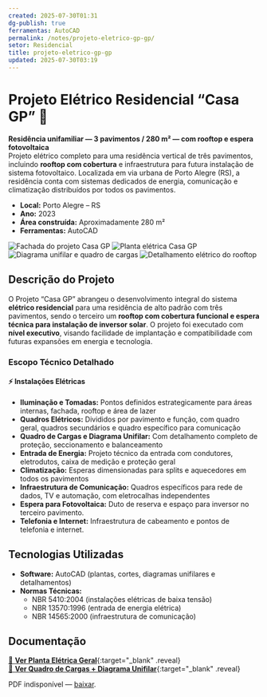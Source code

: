 ```yaml
---
created: 2025-07-30T01:31
dg-publish: true
ferramentas: AutoCAD
permalink: /notes/projeto-eletrico-gp-gp/
setor: Residencial
title: projeto-eletrico-gp-gp
updated: 2025-07-30T03:19
---
```


# Projeto Elétrico Residencial “Casa GP” 🏡

**Residência unifamiliar — 3 pavimentos / 280 m² — com rooftop e espera fotovoltaica**  
Projeto elétrico completo para uma residência vertical de três pavimentos, incluindo **rooftop com cobertura** e infraestrutura para futura instalação de sistema fotovoltaico. Localizada em via urbana de Porto Alegre (RS), a residência conta com sistemas dedicados de energia, comunicação e climatização distribuídos por todos os pavimentos.

- **Local:** Porto Alegre – RS  
- **Ano:** 2023  
- **Área construída:** Aproximadamente 280 m²  
- **Ferramentas:** AutoCAD   

<div class="project-gallery reveal">
  <img src="/assets/imagens/capa_thumb.jpg_gp.jpg" alt="Fachada do projeto Casa GP" class="gallery-thumb" loading="lazy">
  <img src="/assets/imagens/planta_eletrica_thumb.jpg_gp.jpg" alt="Planta elétrica Casa GP" class="gallery-thumb" loading="lazy">
  <img src="/assets/imagens/unifilar_thumb.jpg_gp.jpg" alt="Diagrama unifilar e quadro de cargas" class="gallery-thumb" loading="lazy">
  <img src="/assets/imagens/rooftop_thumb.jpg_gp.jpg" alt="Detalhamento elétrico do rooftop" class="gallery-thumb" loading="lazy">
</div>

## Descrição do Projeto

O Projeto “Casa GP” abrangeu o desenvolvimento integral do sistema **elétrico residencial** para uma residência de alto padrão com três pavimentos, sendo o terceiro um **rooftop com cobertura funcional e espera técnica para instalação de inversor solar**. O projeto foi executado com **nível executivo**, visando facilidade de implantação e compatibilidade com futuras expansões em energia e tecnologia.

### Escopo Técnico Detalhado

#### ⚡ Instalações Elétricas
- **Iluminação e Tomadas:** Pontos definidos estrategicamente para áreas internas, fachada, rooftop e área de lazer
- **Quadros Elétricos:** Divididos por pavimento e função, com quadro geral, quadros secundários e quadro específico para comunicação
- **Quadro de Cargas e Diagrama Unifilar:** Com detalhamento completo de proteção, seccionamento e balanceamento
- **Entrada de Energia:** Projeto técnico da entrada com condutores, eletrodutos, caixa de medição e proteção geral
- **Climatização:** Esperas dimensionadas para splits e aquecedores em todos os pavimentos
- **Infraestrutura de Comunicação:** Quadros específicos para rede de dados, TV e automação, com eletrocalhas independentes
- **Espera para Fotovoltaica:** Duto de reserva e espaço para inversor no terceiro pavimento.
- **Telefonia e Internet:** Infraestrutura de cabeamento e pontos de telefonia e internet.

## Tecnologias Utilizadas

- **Software:** AutoCAD (plantas, cortes, diagramas unifilares e detalhamentos)
- **Normas Técnicas:**  
  - NBR 5410:2004 (instalações elétricas de baixa tensão)  
  - NBR 13570:1996 (entrada de energia elétrica)  
  - NBR 14565:2000 (infraestrutura de comunicação)  



## Documentação

[📄 **Ver Planta Elétrica Geral**](/assets/pdfs/casa-gp_eletrica.pdf_gp.pdf){:target="_blank" .reveal}  
[📄 **Ver Quadro de Cargas + Diagrama Unifilar**](/assets/pdfs/casa-gp_unifilar.pdf_gp.pdf){:target="_blank" .reveal}

<div class="pdf-container reveal">
  <object data="/assets/pdfs/casa-gp_unifilar.pdf#toolbar=0"
          type="application/pdf" width="100%" height="500">
    <p>PDF indisponível — <a href="/assets/pdfs/casa-gp_unifilar.pdf" target="_blank">baixar</a>.</p>
  </object>
</div>